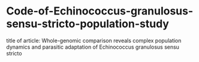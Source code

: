 # Code-of-Echinococcus-granulosus-sensu-stricto-population-study
title of article: Whole-genomic comparison reveals complex population dynamics and parasitic adaptation of Echinococcus granulosus sensu stricto
